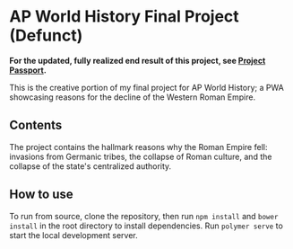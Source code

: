 # AP World History Final Project (Defunct)
**For the updated, fully realized end result of this project, see [Project Passport](https://github.com/TheCraftKid/project-passport).**

This is the creative portion of my final project for AP World History; a PWA showcasing reasons for the decline of the Western Roman Empire.

## Contents
The project contains the hallmark reasons why the Roman Empire fell: invasions from Germanic tribes, the collapse of Roman culture, and the collapse of the state's centralized authority.

## How to use
To run from source, clone the repository, then run `npm install` and `bower install` in the root directory to install dependencies. Run `polymer serve` to start the local development server.
